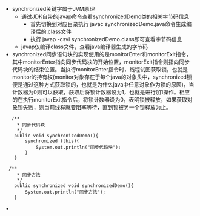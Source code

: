 + synchronized关键字属于JVM原理
  + 通过JDK自带的javap命令查看synchronizedDemo类的相关字节码信息
    + 首先切换到对应目录执行 javac synchronizedDemo.java命令生成编译后的.class文件
    + 执行 javap -csvl synchronizedDemo.class即可查看字节码信息
  + javap仅编译class文件，查看java编译器生成的字节码
+ synchronized同步语句块的实现使用的是monitorEnter和monitorExit指令，其中monitorEnter指向同步代码块的开始位置，monitorExit指令则指向同步代码块的结束位置。当执行monitorEnter指令时，线程试图获取锁，也就是monitor的持有权(monitor对象存在于每个java的对象头中，synchronized锁便是通过这种方式获取锁的，也就是为什么java中任意对象作为锁的原因)，当计数器为0则可以获取，获取后将锁计数器设为1，也就是进行加1操作。相应的在执行monitorExit指令后，将锁计数器设为0，表明锁被释放，如果获取对象锁失败，则当前线程就要阻塞等待，直到锁被另一个锁释放为止。

```
   /**
     * 同步代码块
     */
    public void synchronizedDemo(){
        synchronized (this){
            System.out.println("同步代码块");
        }
    }
```
```
  /**
     * 同步方法
     */
    public synchronized void synchronizedDemo(){
        System.out.println("同步方法");
    }

```
+ 
